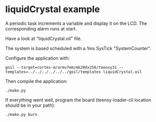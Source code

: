 # liquidCrystal example

A periodic task increments a variable and display it on the LCD. 
The corresponding alarm runs at start.

Have a look at "liquidCrystal.oil" file.

The system is based scheduled with a 1ms SysTick "SystemCounter".

Configure the application with:

```
goil --target=cortex-m/armv7em/mk20dx256/teensy31 --templates=../../../../../../goil/templates liquidCrystal.oil
```

Then compile the application:

`./make.py`

If everything went well, program the board (teensy-loader-cli location should be in your path):

`./make.py burn`
